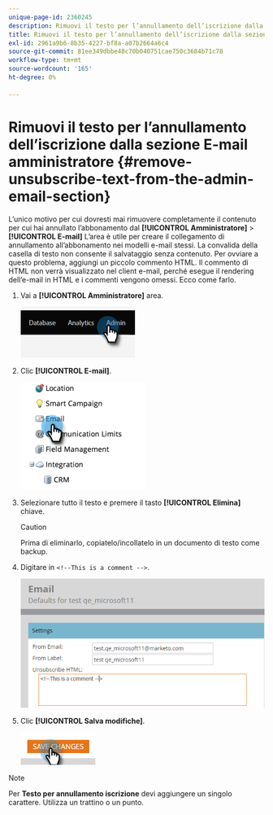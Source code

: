 ```yaml
---
unique-page-id: 2360245
description: Rimuovi il testo per l’annullamento dell’iscrizione dalla sezione E-mail per amministratori - Documentazione di Marketo - Documentazione del prodotto
title: Rimuovi il testo per l’annullamento dell’iscrizione dalla sezione E-mail amministratore
exl-id: 2961a9b6-8b35-4227-bf8a-a07b2664a6c4
source-git-commit: 81ee349dbbe48c70b040751cae750c3684b71c78
workflow-type: tm+mt
source-wordcount: '165'
ht-degree: 0%

---
```


# Rimuovi il testo per l’annullamento dell’iscrizione dalla sezione E-mail amministratore {#remove-unsubscribe-text-from-the-admin-email-section}

L’unico motivo per cui dovresti mai rimuovere completamente il contenuto per cui hai annullato l’abbonamento dal **[!UICONTROL Amministratore]** > **[!UICONTROL E-mail]** L’area è utile per creare il collegamento di annullamento all’abbonamento nei modelli e-mail stessi. La convalida della casella di testo non consente il salvataggio senza contenuto. Per ovviare a questo problema, aggiungi un piccolo commento HTML. Il commento di HTML non verrà visualizzato nel client e-mail, perché esegue il rendering dell’e-mail in HTML e i commenti vengono omessi. Ecco come farlo.

1. Vai a **[!UICONTROL Amministratore]** area.

   ![](assets/remove-unsubscribe-text-from-the-admin-email-section-1.png)

1. Clic **[!UICONTROL E-mail]**.

   ![](assets/remove-unsubscribe-text-from-the-admin-email-section-2.png)

1. Selezionare tutto il testo e premere il tasto **[!UICONTROL Elimina]** chiave.

   >[!CAUTION]
   >
   >Prima di eliminarlo, copiatelo/incollatelo in un documento di testo come backup.

1. Digitare in `<!--This is a comment -->`.

   ![](assets/remove-unsubscribe-text-from-the-admin-email-section-3.png)

1. Clic **[!UICONTROL Salva modifiche]**.

   ![](assets/remove-unsubscribe-text-from-the-admin-email-section-4.png)

>[!NOTE]
>
>Per **Testo per annullamento iscrizione** devi aggiungere un singolo carattere. Utilizza un trattino o un punto.
